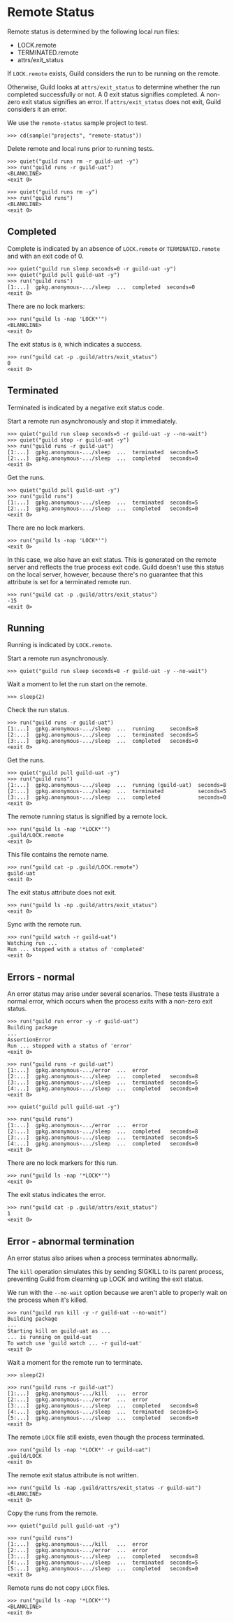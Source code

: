 # Remote Status

Remote status is determined by the following local run files:

- LOCK.remote
- TERMINATED.remote
- attrs/exit_status

If `LOCK.remote` exists, Guild considers the run to be running on the
remote.

Otherwise, Guild looks at `attrs/exit_status` to determine whether the
run completed successfully or not. A 0 exit status signifies
completed. A non-zero exit status signifies an error. If
`attrs/exit_status` does not exit, Guild considers it an error.

We use the `remote-status` sample project to test.

    >>> cd(sample("projects", "remote-status"))

Delete remote and local runs prior to running tests.

    >>> quiet("guild runs rm -r guild-uat -y")
    >>> run("guild runs -r guild-uat")
    <BLANKLINE>
    <exit 0>

    >>> quiet("guild runs rm -y")
    >>> run("guild runs")
    <BLANKLINE>
    <exit 0>

## Completed

Complete is indicated by an absence of `LOCK.remote` or
`TERMINATED.remote` and with an exit code of 0.

    >>> quiet("guild run sleep seconds=0 -r guild-uat -y")
    >>> quiet("guild pull guild-uat -y")
    >>> run("guild runs")
    [1:...]  gpkg.anonymous-.../sleep  ...  completed  seconds=0
    <exit 0>

There are no lock markers:

    >>> run("guild ls -nap 'LOCK*'")
    <BLANKLINE>
    <exit 0>

The exit status is `0`, which indicates a success.

    >>> run("guild cat -p .guild/attrs/exit_status")
    0
    <exit 0>

## Terminated

Terminated is indicated by a negative exit status code.

Start a remote run asynchronously and stop it immediately.

    >>> quiet("guild run sleep seconds=5 -r guild-uat -y --no-wait")
    >>> quiet("guild stop -r guild-uat -y")
    >>> run("guild runs -r guild-uat")
    [1:...]  gpkg.anonymous-.../sleep  ...  terminated  seconds=5
    [2:...]  gpkg.anonymous-.../sleep  ...  completed   seconds=0
    <exit 0>

Get the runs.

    >>> quiet("guild pull guild-uat -y")
    >>> run("guild runs")
    [1:...]  gpkg.anonymous-.../sleep  ...  terminated  seconds=5
    [2:...]  gpkg.anonymous-.../sleep  ...  completed   seconds=0
    <exit 0>

There are no lock markers.

    >>> run("guild ls -nap 'LOCK*'")
    <exit 0>

In this case, we also have an exit status. This is generated on the
remote server and reflects the true process exit code. Guild doesn't
use this status on the local server, however, because there's no
guarantee that this attribute is set for a terminated remote run.

    >>> run("guild cat -p .guild/attrs/exit_status")
    -15
    <exit 0>

## Running

Running is indicated by `LOCK.remote`.

Start a remote run asynchronously.

    >>> quiet("guild run sleep seconds=8 -r guild-uat -y --no-wait")

Wait a moment to let the run start on the remote.

    >>> sleep(2)

Check the run status.

    >>> run("guild runs -r guild-uat")
    [1:...]  gpkg.anonymous-.../sleep  ...  running     seconds=8
    [2:...]  gpkg.anonymous-.../sleep  ...  terminated  seconds=5
    [3:...]  gpkg.anonymous-.../sleep  ...  completed   seconds=0
    <exit 0>

Get the runs.

    >>> quiet("guild pull guild-uat -y")
    >>> run("guild runs")
    [1:...]  gpkg.anonymous-.../sleep  ...  running (guild-uat)  seconds=8
    [2:...]  gpkg.anonymous-.../sleep  ...  terminated           seconds=5
    [3:...]  gpkg.anonymous-.../sleep  ...  completed            seconds=0
    <exit 0>

The remote running status is signified by a remote lock.

    >>> run("guild ls -nap '*LOCK*'")
    .guild/LOCK.remote
    <exit 0>

This file contains the remote name.

    >>> run("guild cat -p .guild/LOCK.remote")
    guild-uat
    <exit 0>

The exit status attribute does not exit.

    >>> run("guild ls -np .guild/attrs/exit_status")
    <exit 0>

Sync with the remote run.

    >>> run("guild watch -r guild-uat")
    Watching run ...
    Run ... stopped with a status of 'completed'
    <exit 0>

## Errors - normal

An error status may arise under several scenarios. These tests
illustrate a normal error, which occurs when the process exits with a
non-zero exit status.

    >>> run("guild run error -y -r guild-uat")
    Building package
    ...
    AssertionError
    Run ... stopped with a status of 'error'
    <exit 0>

    >>> run("guild runs -r guild-uat")
    [1:...]  gpkg.anonymous-.../error  ...  error
    [2:...]  gpkg.anonymous-.../sleep  ...  completed   seconds=8
    [3:...]  gpkg.anonymous-.../sleep  ...  terminated  seconds=5
    [4:...]  gpkg.anonymous-.../sleep  ...  completed   seconds=0
    <exit 0>

    >>> quiet("guild pull guild-uat -y")

    >>> run("guild runs")
    [1:...]  gpkg.anonymous-.../error  ...  error
    [2:...]  gpkg.anonymous-.../sleep  ...  completed   seconds=8
    [3:...]  gpkg.anonymous-.../sleep  ...  terminated  seconds=5
    [4:...]  gpkg.anonymous-.../sleep  ...  completed   seconds=0
    <exit 0>

There are no lock markers for this run.

    >>> run("guild ls -nap '*LOCK*'")
    <exit 0>

The exit status indicates the error.

    >>> run("guild cat -p .guild/attrs/exit_status")
    1
    <exit 0>

## Error - abnormal termination

An error status also arises when a process terminates abnormally.

The `kill` operation simulates this by sending SIGKILL to its parent
process, preventing Guild from clearning up LOCK and writing the exit
status.

We run with the `--no-wait` option because we aren't able to properly
wait on the process when it's killed.

    >>> run("guild run kill -y -r guild-uat --no-wait")
    Building package
    ...
    Starting kill on guild-uat as ...
    ... is running on guild-uat
    To watch use 'guild watch ... -r guild-uat'
    <exit 0>

Wait a moment for the remote run to terminate.

    >>> sleep(2)

    >>> run("guild runs -r guild-uat")
    [1:...]  gpkg.anonymous-.../kill   ...  error
    [2:...]  gpkg.anonymous-.../error  ...  error
    [3:...]  gpkg.anonymous-.../sleep  ...  completed   seconds=8
    [4:...]  gpkg.anonymous-.../sleep  ...  terminated  seconds=5
    [5:...]  gpkg.anonymous-.../sleep  ...  completed   seconds=0
    <exit 0>

The remote `LOCK` file still exists, even though the process terminated.

    >>> run("guild ls -nap '*LOCK*' -r guild-uat")
    .guild/LOCK
    <exit 0>

The remote exit status attribute is not written.

    >>> run("guild ls -nap .guild/attrs/exit_status -r guild-uat")
    <BLANKLINE>
    <exit 0>

Copy the runs from the remote.

    >>> quiet("guild pull guild-uat -y")

    >>> run("guild runs")
    [1:...]  gpkg.anonymous-.../kill   ...  error
    [2:...]  gpkg.anonymous-.../error  ...  error
    [3:...]  gpkg.anonymous-.../sleep  ...  completed   seconds=8
    [4:...]  gpkg.anonymous-.../sleep  ...  terminated  seconds=5
    [5:...]  gpkg.anonymous-.../sleep  ...  completed   seconds=0
    <exit 0>

Remote runs do not copy `LOCK` files.

    >>> run("guild ls -nap '*LOCK*'")
    <BLANKLINE>
    <exit 0>
